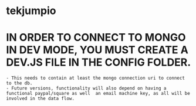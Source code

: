 # tekjumpio


# IN ORDER TO CONNECT TO MONGO IN DEV MODE, YOU MUST CREATE A DEV.JS FILE IN THE CONFIG FOLDER. 
    - This needs to contain at least the mongo connection uri to connect to the db.
    - Future versions, functionality will also depend on having a functional paypal/square as well  an email machine key, as all will be involved in the data flow. 